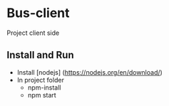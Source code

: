# Bus-client
Project client side

## Install and Run
* Install [nodejs] (https://nodejs.org/en/download/)
* In project folder
  * npm-install
  * npm start
